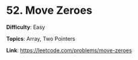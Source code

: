 # 52. Move Zeroes

**Difficulty**: Easy

**Topics**: Array, Two Pointers

**Link**: https://leetcode.com/problems/move-zeroes
